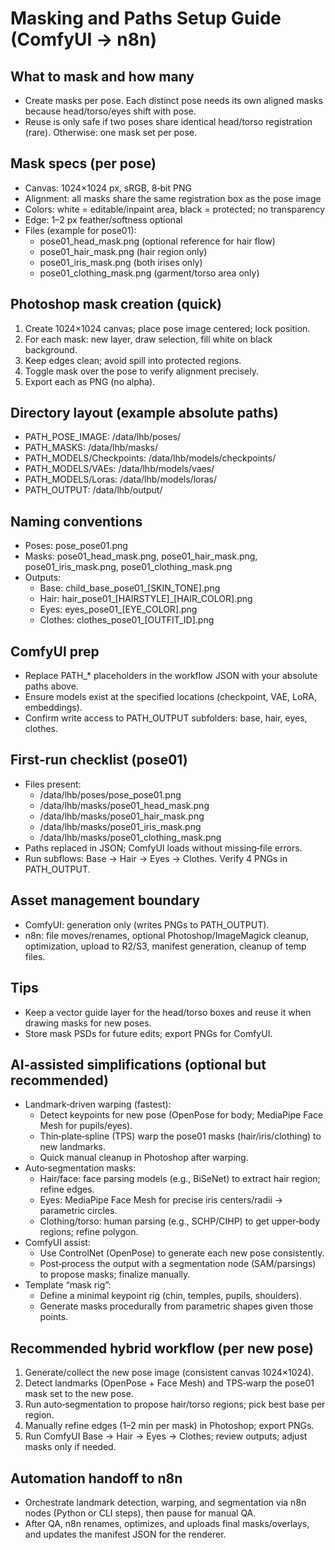 # Masking and Paths Setup Guide (ComfyUI → n8n)

## What to mask and how many
- Create masks per pose. Each distinct pose needs its own aligned masks because head/torso/eyes shift with pose.
- Reuse is only safe if two poses share identical head/torso registration (rare). Otherwise: one mask set per pose.

## Mask specs (per pose)
- Canvas: 1024×1024 px, sRGB, 8‑bit PNG
- Alignment: all masks share the same registration box as the pose image
- Colors: white = editable/inpaint area, black = protected; no transparency
- Edge: 1–2 px feather/softness optional
- Files (example for pose01):
  - pose01_head_mask.png (optional reference for hair flow)
  - pose01_hair_mask.png (hair region only)
  - pose01_iris_mask.png (both irises only)
  - pose01_clothing_mask.png (garment/torso area only)

## Photoshop mask creation (quick)
1) Create 1024×1024 canvas; place pose image centered; lock position.
2) For each mask: new layer, draw selection, fill white on black background.
3) Keep edges clean; avoid spill into protected regions.
4) Toggle mask over the pose to verify alignment precisely.
5) Export each as PNG (no alpha).

## Directory layout (example absolute paths)
- PATH_POSE_IMAGE: /data/lhb/poses/
- PATH_MASKS: /data/lhb/masks/
- PATH_MODELS/Checkpoints: /data/lhb/models/checkpoints/
- PATH_MODELS/VAEs: /data/lhb/models/vaes/
- PATH_MODELS/Loras: /data/lhb/models/loras/
- PATH_OUTPUT: /data/lhb/output/

## Naming conventions
- Poses: pose_pose01.png
- Masks: pose01_head_mask.png, pose01_hair_mask.png, pose01_iris_mask.png, pose01_clothing_mask.png
- Outputs:
  - Base: child_base_pose01_[SKIN_TONE].png
  - Hair: hair_pose01_[HAIRSTYLE]_[HAIR_COLOR].png
  - Eyes: eyes_pose01_[EYE_COLOR].png
  - Clothes: clothes_pose01_[OUTFIT_ID].png

## ComfyUI prep
- Replace PATH_* placeholders in the workflow JSON with your absolute paths above.
- Ensure models exist at the specified locations (checkpoint, VAE, LoRA, embeddings).
- Confirm write access to PATH_OUTPUT subfolders: base, hair, eyes, clothes.

## First‑run checklist (pose01)
- Files present:
  - /data/lhb/poses/pose_pose01.png
  - /data/lhb/masks/pose01_head_mask.png
  - /data/lhb/masks/pose01_hair_mask.png
  - /data/lhb/masks/pose01_iris_mask.png
  - /data/lhb/masks/pose01_clothing_mask.png
- Paths replaced in JSON; ComfyUI loads without missing‑file errors.
- Run subflows: Base → Hair → Eyes → Clothes. Verify 4 PNGs in PATH_OUTPUT.

## Asset management boundary
- ComfyUI: generation only (writes PNGs to PATH_OUTPUT).
- n8n: file moves/renames, optional Photoshop/ImageMagick cleanup, optimization, upload to R2/S3, manifest generation, cleanup of temp files.

## Tips
- Keep a vector guide layer for the head/torso boxes and reuse it when drawing masks for new poses.
- Store mask PSDs for future edits; export PNGs for ComfyUI.

## AI‑assisted simplifications (optional but recommended)
- Landmark‑driven warping (fastest):
  - Detect keypoints for new pose (OpenPose for body; MediaPipe Face Mesh for pupils/eyes).
  - Thin‑plate‑spline (TPS) warp the pose01 masks (hair/iris/clothing) to new landmarks.
  - Quick manual cleanup in Photoshop after warping.
- Auto‑segmentation masks:
  - Hair/face: face parsing models (e.g., BiSeNet) to extract hair region; refine edges.
  - Eyes: MediaPipe Face Mesh for precise iris centers/radii → parametric circles.
  - Clothing/torso: human parsing (e.g., SCHP/CIHP) to get upper‑body regions; refine polygon.
- ComfyUI assist:
  - Use ControlNet (OpenPose) to generate each new pose consistently.
  - Post‑process the output with a segmentation node (SAM/parsings) to propose masks; finalize manually.
- Template “mask rig”:
  - Define a minimal keypoint rig (chin, temples, pupils, shoulders).
  - Generate masks procedurally from parametric shapes given those points.

## Recommended hybrid workflow (per new pose)
1) Generate/collect the new pose image (consistent canvas 1024×1024).
2) Detect landmarks (OpenPose + Face Mesh) and TPS‑warp the pose01 mask set to the new pose.
3) Run auto‑segmentation to propose hair/torso regions; pick best base per region.
4) Manually refine edges (1–2 min per mask) in Photoshop; export PNGs.
5) Run ComfyUI Base → Hair → Eyes → Clothes; review outputs; adjust masks only if needed.

## Automation handoff to n8n
- Orchestrate landmark detection, warping, and segmentation via n8n nodes (Python or CLI steps), then pause for manual QA.
- After QA, n8n renames, optimizes, and uploads final masks/overlays, and updates the manifest JSON for the renderer.
